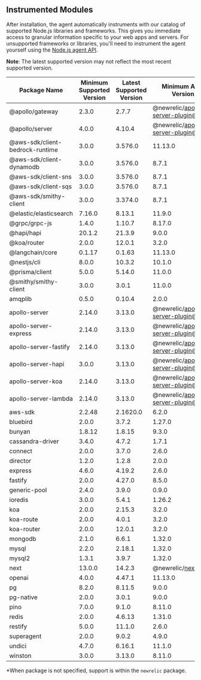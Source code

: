 ## Instrumented Modules

After installation, the agent automatically instruments with our catalog of supported Node.js libraries and frameworks. This gives you immediate access to granular information specific to your web apps and servers.  For unsupported frameworks or libraries, you'll need to instrument the agent yourself using the [Node.js agent API](https://docs.newrelic.com/docs/apm/agents/nodejs-agent/api-guides/nodejs-agent-api/).

**Note**: The latest supported version may not reflect the most recent supported version.


| Package Name | Minimum Supported Version | Latest Supported Version | Minimum Agent Version* |
| --- | --- | --- | --- |
| @apollo/gateway | 2.3.0 | 2.7.7 | @newrelic/apollo-server-plugin@1.0.0 |
| @apollo/server | 4.0.0 | 4.10.4 | @newrelic/apollo-server-plugin@2.1.0 |
| @aws-sdk/client-bedrock-runtime | 3.0.0 | 3.576.0 | 11.13.0 |
| @aws-sdk/client-dynamodb | 3.0.0 | 3.576.0 | 8.7.1 |
| @aws-sdk/client-sns | 3.0.0 | 3.576.0 | 8.7.1 |
| @aws-sdk/client-sqs | 3.0.0 | 3.576.0 | 8.7.1 |
| @aws-sdk/smithy-client | 3.0.0 | 3.374.0 | 8.7.1 |
| @elastic/elasticsearch | 7.16.0 | 8.13.1 | 11.9.0 |
| @grpc/grpc-js | 1.4.0 | 1.10.7 | 8.17.0 |
| @hapi/hapi | 20.1.2 | 21.3.9 | 9.0.0 |
| @koa/router | 2.0.0 | 12.0.1 | 3.2.0 |
| @langchain/core | 0.1.17 | 0.1.63 | 11.13.0 |
| @nestjs/cli | 8.0.0 | 10.3.2 | 10.1.0 |
| @prisma/client | 5.0.0 | 5.14.0 | 11.0.0 |
| @smithy/smithy-client | 3.0.0 | 3.0.1 | 11.0.0 |
| amqplib | 0.5.0 | 0.10.4 | 2.0.0 |
| apollo-server | 2.14.0 | 3.13.0 | @newrelic/apollo-server-plugin@1.0.0 |
| apollo-server-express | 2.14.0 | 3.13.0 | @newrelic/apollo-server-plugin@1.0.0 |
| apollo-server-fastify | 2.14.0 | 3.13.0 | @newrelic/apollo-server-plugin@1.0.0 |
| apollo-server-hapi | 3.0.0 | 3.13.0 | @newrelic/apollo-server-plugin@1.0.0 |
| apollo-server-koa | 2.14.0 | 3.13.0 | @newrelic/apollo-server-plugin@1.0.0 |
| apollo-server-lambda | 2.14.0 | 3.13.0 | @newrelic/apollo-server-plugin@1.0.0 |
| aws-sdk | 2.2.48 | 2.1620.0 | 6.2.0 |
| bluebird | 2.0.0 | 3.7.2 | 1.27.0 |
| bunyan | 1.8.12 | 1.8.15 | 9.3.0 |
| cassandra-driver | 3.4.0 | 4.7.2 | 1.7.1 |
| connect | 2.0.0 | 3.7.0 | 2.6.0 |
| director | 1.2.0 | 1.2.8 | 2.0.0 |
| express | 4.6.0 | 4.19.2 | 2.6.0 |
| fastify | 2.0.0 | 4.27.0 | 8.5.0 |
| generic-pool | 2.4.0 | 3.9.0 | 0.9.0 |
| ioredis | 3.0.0 | 5.4.1 | 1.26.2 |
| koa | 2.0.0 | 2.15.3 | 3.2.0 |
| koa-route | 2.0.0 | 4.0.1 | 3.2.0 |
| koa-router | 2.0.0 | 12.0.1 | 3.2.0 |
| mongodb | 2.1.0 | 6.6.1 | 1.32.0 |
| mysql | 2.2.0 | 2.18.1 | 1.32.0 |
| mysql2 | 1.3.1 | 3.9.7 | 1.32.0 |
| next | 13.0.0 | 14.2.3 | @newrelic/next@0.7.0 |
| openai | 4.0.0 | 4.47.1 | 11.13.0 |
| pg | 8.2.0 | 8.11.5 | 9.0.0 |
| pg-native | 2.0.0 | 3.0.1 | 9.0.0 |
| pino | 7.0.0 | 9.1.0 | 8.11.0 |
| redis | 2.0.0 | 4.6.13 | 1.31.0 |
| restify | 5.0.0 | 11.1.0 | 2.6.0 |
| superagent | 2.0.0 | 9.0.2 | 4.9.0 |
| undici | 4.7.0 | 6.16.1 | 11.1.0 |
| winston | 3.0.0 | 3.13.0 | 8.11.0 |

*When package is not specified, support is within the `newrelic` package.
